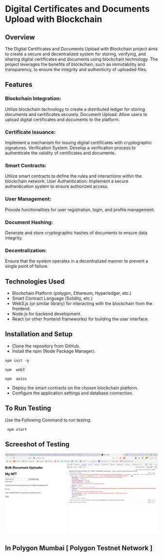 # Digital Certificates and Documents Upload with Blockchain

## Overview
The Digital Certificates and Documents Upload with Blockchain project aims to create a secure and decentralized system for storing, verifying, and sharing digital certificates and documents using blockchain technology. The project leverages the benefits of blockchain, such as immutability and transparency, to ensure the integrity and authenticity of uploaded files.

## Features
### Blockchain Integration:
Utilize blockchain technology to create a distributed ledger for storing documents and certificates securely.
Document Upload: Allow users to upload digital certificates and documents to the platform.
### Certificate Issuance: 
Implement a mechanism for issuing digital certificates with cryptographic signatures.
Verification System: Develop a verification process to authenticate the validity of certificates and documents.
### Smart Contracts: 
Utilize smart contracts to define the rules and interactions within the blockchain network.
User Authentication: Implement a secure authentication system to ensure authorized access.
### User Management: 
Provide functionalities for user registration, login, and profile management.
### Document Hashing: 
Generate and store cryptographic hashes of documents to ensure data integrity.
### Decentralization: 
Ensure that the system operates in a decentralized manner to prevent a single point of failure.

## Technologies Used
- Blockchain Platform (polygon, Ethereum, Hyperledger, etc.)
- Smart Contract Language (Solidity, etc.)
- Web3.js (or similar library) for interacting with the blockchain from the frontend.
- Node.js for backend development.
- React (or other frontend frameworks) for building the user interface.

## Installation and Setup
- Clone the repository from GitHub.
- Install the npm (Node Package Manager).
 ```
npm init -y
```
```
npm  web3
```
```
npm  axios
```
- Deploy the smart contracts on the chosen blockchain platform.
- Configure the application settings and database connection.

## To Run Testing 
Use the Following Command to run testing.

```
 npm start
```

## Screeshot of Testing
![Screesnshot](Screenshot/Screenshot.png)

## In Polygon Mumbai [ Polygon Testnet Network ]
